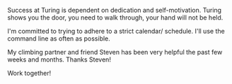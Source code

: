 Success at Turing is dependent on dedication and self-motivation.
Turing shows you the door, you need to walk through, your hand will not be held.

I'm committed to trying to adhere to a strict calendar/ schedule.
I'll use the command line as often as possible.

My climbing partner and friend Steven has been very helpful the past few weeks and months. Thanks Steven!

Work together!
